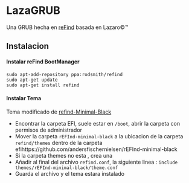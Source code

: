 # LazaGRUB

Una GRUB hecha en [reFind](https://sourceforge.net/projects/refind/) basada en Lazaro©™



## Instalacion

#### Instalar reFind BootManager

```http
sudo apt-add-repository ppa:rodsmith/refind
sudo apt-get update
sudo apt-get install refind
```
#### Instalar Tema

Tema modificado de [refind-Minimal-Black](https://github.com/andersfischernielsen/rEFInd-minimal-black)

- Encontrar la carpeta EFI, suele estar en ```/boot```, abrir la carpeta con permisos de administrador
- Mover la carpeta  ```rEFInd-minimal-black``` a la ubicacion de la carpeta ```refind/themes``` dentro de la carpeta efihttps://github.com/andersfischernielsen/rEFInd-minimal-black
- Si la carpeta themes no esta , crea una 
- Añadir al final del archivo ```refind.conf```, la siguiente linea : ```include themes/rEFInd-minimal-black/theme.conf```
- Guarda el archivo y el tema estara instalado





